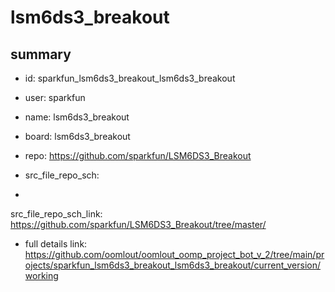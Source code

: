 # lsm6ds3_breakout
 
## summary 
* id: sparkfun_lsm6ds3_breakout_lsm6ds3_breakout
* user: sparkfun
* name: lsm6ds3_breakout
* board: lsm6ds3_breakout
* repo: https://github.com/sparkfun/LSM6DS3_Breakout



* src_file_repo_sch: 
*
 src_file_repo_sch_link: https://github.com/sparkfun/LSM6DS3_Breakout/tree/master/
* full details link: https://github.com/oomlout/oomlout_oomp_project_bot_v_2/tree/main/projects/sparkfun_lsm6ds3_breakout_lsm6ds3_breakout/current_version/working  






